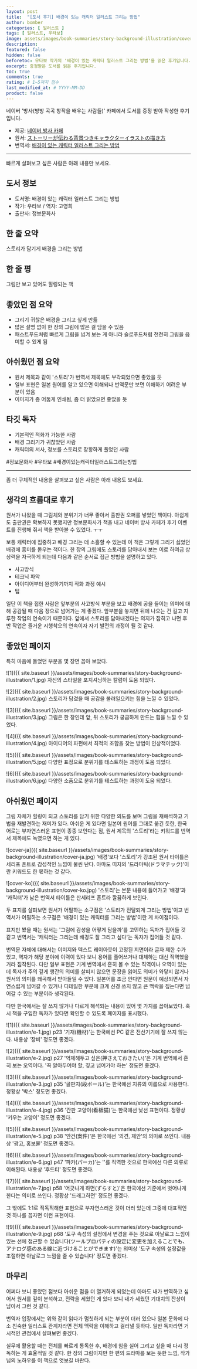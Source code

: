 ```yaml
---
layout: post
title:  "[도서 후기] 배경이 있는 캐릭터 일러스트 그리는 방법"
author: bomber
categories: [ 일러스트 ]
tags: [ 일러스트, 우타보]
image: assets/images/book-summaries/story-background-illustration/cover-ko.jpg
description: 
featured: false
hidden: false
beforetoc: 우타보 작가의 '배경이 있는 캐릭터 일러스트 그리는 방법'을 읽은 후기입니다.
excerpt: 증정받은 도서를 읽은 후기입니다.
toc: true
comments: true
rating: # 1~5까지 점수
last_modified_at: # YYYY-MM-DD
product: false
---
```


<div class="note">
    <p>네이버 '방사(방방 곡곡 창작을 배우는 사람들)' 카페에서 도서를 증정 받아 작성한 후기입니다.</p>
    <ul>
        <li>제공: <a href="https://cafe.naver.com/bscomic" target="_blank">네이버 방사 카페</a></li>
        <li>원서: <a href="https://amzn.asia/d/iwY0fCg" target="_blank">ストーリーが伝わる背景つきキャラクターイラストの描き方</a></li>
        <li>번역서: <a href="http://www.infopub.co.kr/new/include/detail.asp?sku=03000289" target="_blank">배경이 있는 캐릭터 일러스트 그리는 방법</a></li>
    </ul>   
</div>

---

빠르게 살펴보고 싶은 사람은 아래 내용만 보세요.

## 도서 정보
* 도서명: 배경이 있는 캐릭터 일러스트 그리는 방법
* 작가: 우타보 / 역자: 고영희
* 출판사: 정보문화사

## 한 줄 요약
스토리가 담기게 배경을 그리는 방법

## 한 줄 평
그림만 보고 있어도 힐링되는 책

## 좋았던 점 요약
* 그리기 귀찮은 배경을 그리고 싶게 만듦
* 많은 설명 없이 한 장의 그림에 많은 걸 담을 수 있음
* 패스트푸드처럼 빠르게 그림을 넘겨 보는 게 아니라 슬로푸드처럼 천천히 그림을 음미할 수 있게 됨

## 아쉬웠던 점 요약
* 원서 제목과 같이 '스토리'가 번역서 제목에도 부각되었으면 좋았을 듯
* 일부 표현은 일본 원어를 알고 있으면 이해되나 번역문만 보면 이해하기 어려운 부분이 있음
* 이미지가 좀 어둡게 인쇄됨, 좀 더 밝았으면 좋았을 듯

## 타깃 독자
* 기본적인 적화가 가능한 사람
* 배경 그리기가 귀찮았던 사람
* 캐릭터의 서사, 정보를 스토리로 장황하게 풀었던 사람

#정보문화사 #우타보 #배경이있는캐릭터일러스트그리는방법

---

좀 더 구체적인 내용을 살펴보고 싶은 사람은 아래 내용도 보세요.

## 생각의 흐름대로 후기

원서가 나왔을 때 그림체와 분위기가 너무 좋아서 출판권 오퍼를 넣었던 책이다. 아쉽게도 출판권은 확보하지 못했지만 정보문화사가 책을 내고 네이버 방사 카페가 후기 이벤트를 진행해 줘서 책을 받아볼 수 있었다. ㅜㅜ

보통 캐릭터에 집중하고 배경 그리는 데 소홀할 수 있는데 이 책은 그렇게 그리기 싫었던 배경에 흥미를 돋우는 책이다. 한 장의 그림에도 스토리를 담아내서 보는 이로 하여금 상상력을 자극하게 되는데 다음과 같은 순서로 접근 방법을 설명하고 있다.

* 사고방식
* 테크닉 파악
* 아이디어부터 완성하기까지 작화 과정 예시
* 팁

일단 이 책을 접한 사람은 앞부분의 사고방식 부분을 보고 배경에 공을 들이는 의미에 대해 공감될 때 다음 장으로 넘어가는 게 좋겠다. 앞부분을 놓치면 뒤에 나오는 건 길고 지루한 작업의 연속이기 때문이다. 앞에서 스토리를 담아내겠다는 의지가 잡히고 나면 후반 작업은 즐거운 시행착오의 연속이자 자기 발전의 과정이 될 것 같다.

## 좋았던 페이지

특히 마음에 들었던 부분을 몇 장면 꼽아 보았다.

![1]({{ site.baseurl }}/assets/images/book-summaries/story-background-illustration/1.jpg)
자신의 스타일을 포지셔닝하는 칼럼이 도움 되었다.


![2]({{ site.baseurl }}/assets/images/book-summaries/story-background-illustration/2.jpg)
스토리가 담겼을 때 공감을 불러일으키는 힘을 느낄 수 있었다.


![3]({{ site.baseurl }}/assets/images/book-summaries/story-background-illustration/3.jpg)
그림은 한 장인데 앞, 뒤 스토리가 궁금하게 만드는 힘을 느낄 수 있었다.


![4]({{ site.baseurl }}/assets/images/book-summaries/story-background-illustration/4.jpg)
아이디어의 파편에서 최적의 조합을 찾는 방법이 인상적이었다.


![5]({{ site.baseurl }}/assets/images/book-summaries/story-background-illustration/5.jpg)
다양한 표정으로 분위기를 테스트하는 과정이 도움 되었다.


![6]({{ site.baseurl }}/assets/images/book-summaries/story-background-illustration/6.jpg)
다양한 소품으로 분위기를 테스트하는 과정이 도움 되었다.


## 아쉬웠던 페이지

그림 자체가 힐링이 되고 스토리를 담기 위한 다양한 의도를 보며 그림을 재해석하고 기법을 재발견하는 재미가 있다. 아쉬운 게 있다면 일본어 원어를 그대로 옮긴 듯한, 한국어로는 부자연스러운 표현이 종종 보인다는 점, 원서 제목의 '스토리'라는 키워드를 번역서 제목에도 녹였으면 하는 게 있다. 

![cover-ja]({{ site.baseurl }}/assets/images/book-summaries/story-background-illustration/cover-ja.jpg)
'배경'보다 '스토리'가 강조된 원서 타이틀은 세리프 폰트로 감성적인 느낌이 물씬 난다. 아마도 띠지의 '드라마틱(ドラマチック)'이란 키워드도 한 몫하는 것 같다.


![cover-ko]({{ site.baseurl }}/assets/images/book-summaries/story-background-illustration/cover-ko.jpg)
'스토리'는 본문 내용에 들어가고 '배경'과 '캐릭터'가 남은 번역서 타이틀은 산세리프 폰트라 깔끔하게 보인다.

두 표지를 살펴보면 원서가 어필하는 소구점은 '스토리가 전달되게 그리는 방법'이고 번역서가 어필하는 소구점은 '배경이 있는 캐릭터를 그리는 방법'이란 게 차이점이다.

표지만 봤을 때는 원서는 '그림에 감성을 어떻게 담을까'를 고민하는 독자가 집어들 것 같고 번역서는 '캐릭터는 그리는데 배경도 잘 그리고 싶다'는 독자가 집어들 것 같다.

번역문 자체에 대해서는 이미지와 텍스트 레이아웃이 고정된 지면이라 글자 제한 수가 있고, 역자가 해당 분야에 이력이 있다 보니 용어를 풀어쓰거나 대체하는 대신 직역했을 거라 짐작된다. 다만 일부 표현은 기계 번역에서 흔히 볼 수 있는 직역이나 오역이 있는데 독자가 주의 깊게 행간의 의미를 살피지 않으면 문장을 읽어도 의미가 와닿지 않거나 원서의 의미를 왜곡해서 받아들일 수 있다. 일본어를 조금 안다면 원문이 예상되면서 자연스럽게 넘어갈 수 있거나 디테일한 부분에 크게 신경 쓰지 않고 큰 맥락을 짚는다면 넘어갈 수 있는 부분이라 생각된다.

다만 한국에서는 잘 쓰지 않거나 다르게 해석되는 내용이 있어 몇 가지를 꼽아보았다. 혹시 책을 구입한 독자가 있다면 확인할 수 있도록 페이지를 표시했다.

![1]({{ site.baseurl }}/assets/images/book-summaries/story-background-illustration/e-1.jpg)
p23 '기재(機材)'는 한국에선 PC 같은 전산기기에 잘 쓰지 않는다. 내용상 '장비' 정도면 좋겠다.

![2]({{ site.baseurl }}/assets/images/book-summaries/story-background-illustration/e-2.jpg)
p27 '억제해두고 싶은(押さえておきたい)'은 기계 번역에서 흔히 보는 오역이다. '꼭 알아두어야 할, 짚고 넘어가야 하는' 정도면 좋겠다.

![3]({{ site.baseurl }}/assets/images/book-summaries/story-background-illustration/e-3.jpg)
p35 '골판지(段ボール)'는 한국에선 지류의 이름으로 사용한다. 정황상 '박스' 정도면 좋겠다.

![4]({{ site.baseurl }}/assets/images/book-summaries/story-background-illustration/e-4.jpg)
p36 '간판 고양이(看板猫)'는 한국에선 낯선 표현이다. 정황상 '키우는 고양이' 정도면 좋겠다.

![5]({{ site.baseurl }}/assets/images/book-summaries/story-background-illustration/e-5.jpg)
p38 '안건(案件)'은 한국에선 '의견, 제안'의 의미로 쓰인다. 내용상 '광고, 홍보물' 정도면 좋겠다.

![6]({{ site.baseurl }}/assets/images/book-summaries/story-background-illustration/e-6.jpg)
p47 '파카(パーカ)'는 ''를 직역한 것으로 한국에선 다른 의류로 이해된다. 내용상 '후드티' 정도면 좋겠다.

![7]({{ site.baseurl }}/assets/images/book-summaries/story-background-illustration/e-7.jpg)
p58 '어긋나게 하면(ずらすと)'은 한국에선 기준에서 벗어나게 한다는 의미로 쓰인다. 정황상 '드래그하면' 정도면 좋겠다.

그 밖에도 1:1로 직독직해한 표현으로 부자연스러운 것이 더러 있는데 그중에 대표적인 것 하나를 꼽자면 이런 표현이다.

![9]({{ site.baseurl }}/assets/images/book-summaries/story-background-illustration/e-9.jpg)
p68 '도구 속성의 설정에서 변경을 주는 것으로 아날로그 느낌이 있는 선에 접근할 수 있습니다(ツールプロパティの設定に変更を加えることでも、アナログ感のある線に近づけることができます)'는 의미상 '도구 속성의 설정값을 조절하면 아날로그 느낌을 줄 수 있습니다' 정도면 좋겠다.




## 마무리
어쩌다 보니 좋았던 점보다 아쉬운 점을 더 열거하게 되었는데 아마도 내가 번역하고 싶어서 원서를 깊이 분석하고, 전략을 세웠던 게 있다 보니 내가 세웠던 기대치의 잔상이 남아서 그런 것 같다.

번역자 입장에서는 위와 같이 읽다가 멈칫하게 되는 부분이 더러 있으나 일본 문화에 다소 친숙한 일러스트 관계자라면 전체 맥락을 이해하고 걸러낼 듯하다. 일반 독자라면 거시적인 관점에서 살펴보면 좋겠다.

실무에 활용할 때는 전체를 빠르게 통독한 후, 배경에 힘을 실어 그리고 싶을 때 다시 정독하는 게 효율적일 것 같다. 한 장의 그림이지만 한 편의 드라마를 보는 듯한 느낌, 작가님의 노하우를 이 책으로 엿보길 바란다.